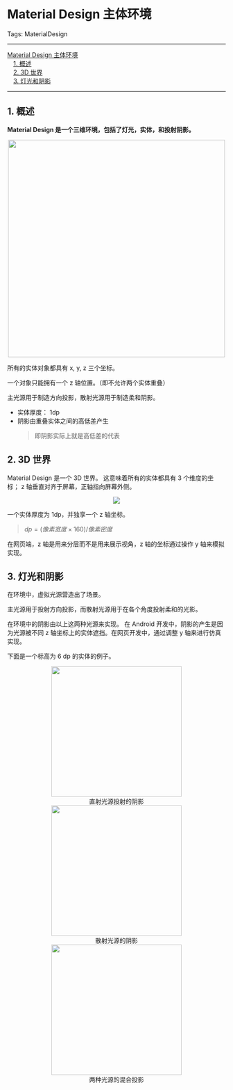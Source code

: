 # Material Design 主体环境

Tags: MaterialDesign

---

<!-- MDTOC maxdepth:6 firsth1:1 numbering:0 flatten:0 bullets:0 updateOnSave:1 -->

[Material Design 主体环境](#material-design-主体环境)  
&emsp;[1. 概述](#1-概述)  
&emsp;[2. 3D 世界](#2-3d-世界)  
&emsp;[3. 灯光和阴影](#3-灯光和阴影)  

<!-- /MDTOC -->

---

## 1. 概述

**Material Design 是一个三维环境，包括了灯光，实体，和投射阴影。**

<center><img src="https://material-design.storage.googleapis.com/publish/material_v_9/0B7WCemMG6e0VVFpiZ041SmhwY2c/what_is_material_environment.png" width="500"/></center>

所有的实体对象都具有 x, y, z 三个坐标。

一个对象只能拥有一个 z 轴位置。（即不允许两个实体重叠）

主光源用于制造方向投影，散射光源用于制造柔和阴影。

- 实体厚度： 1dp
- 阴影由重叠实体之间的高低差产生
    > 即阴影实际上就是高低差的代表

## 2. 3D 世界

Material Design 是一个 3D 世界。
这意味着所有的实体都具有 3 个维度的坐标；
z 轴垂直对齐于屏幕，正轴指向屏幕外侧。

<center><img src="https://material-design.storage.googleapis.com/publish/material_v_9/0Bx4BSt6jniD7UXpQYWltVjNPWXc/whatismaterial_environment_3d.png"/></center>

一个实体厚度为 1dp，并独享一个 z 轴坐标。

> $dp = (像素宽度 \times 160) / 像素密度$

在网页端，z 轴是用来分层而不是用来展示视角，z 轴的坐标通过操作 y 轴来模拟实现。

## 3. 灯光和阴影

在环境中，虚拟光源营造出了场景。

主光源用于投射方向投影，而散射光源用于在各个角度投射柔和的光影。

在环境中的阴影由以上这两种光源来实现。
在 Android 开发中，阴影的产生是因为光源被不同 z 轴坐标上的实体遮挡。在网页开发中，通过调整 y 轴来进行仿真实现。

下面是一个标高为 6 dp 的实体的例子。

<center><img src="https://material-design.storage.googleapis.com/publish/material_v_9/0B6Okdz75tqQsSFZUZ01GTk13T28/whatismaterial_environment_shadow1.png" width="300"/></center>
<center>直射光源投射的阴影</center>

<center><img src="https://material-design.storage.googleapis.com/publish/material_v_9/0B6Okdz75tqQsdDhaaTMwMTFVLTA/whatismaterial_environment_shadow2.png" width="300"/></center>
<center>散射光源的阴影</center>

<center><img src="https://material-design.storage.googleapis.com/publish/material_v_9/0B6Okdz75tqQsNnVmbTNMUF9DR0U/whatismaterial_environment_shadow3.png" width="300"></center>
<center>两种光源的混合投影</center>

